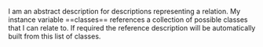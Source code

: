 I am an abstract description for descriptions representing a relation. My instance variable ==classes== references a collection of possible classes that I can relate to. If required the reference description will be automatically built from this list of classes.